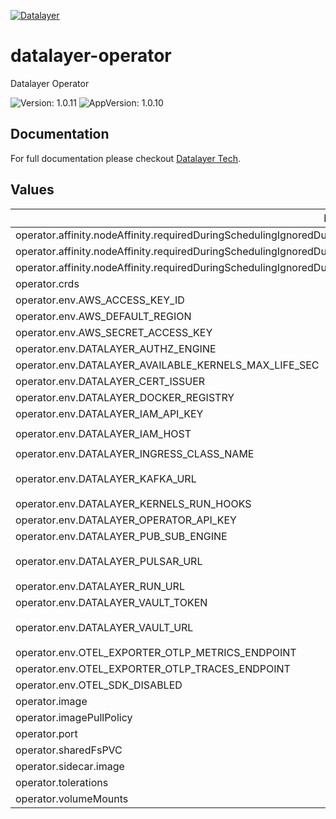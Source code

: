 [![Datalayer](https://assets.datalayer.tech/datalayer-25.svg)](https://datalayer.io)

# datalayer-operator

Datalayer Operator

![Version: 1.0.11](https://img.shields.io/badge/Version-1.0.11-informational?style=flat-square) ![AppVersion: 1.0.10](https://img.shields.io/badge/AppVersion-1.0.10-informational?style=flat-square)

## Documentation

For full documentation please checkout [Datalayer Tech](https://datalayer.tech).

## Values

| Key | Type | Default | Description |
|-----|------|---------|-------------|
| operator.affinity.nodeAffinity.requiredDuringSchedulingIgnoredDuringExecution.nodeSelectorTerms[0].matchExpressions[0].key | string | `"role.datalayer.io/api"` |  |
| operator.affinity.nodeAffinity.requiredDuringSchedulingIgnoredDuringExecution.nodeSelectorTerms[0].matchExpressions[0].operator | string | `"In"` |  |
| operator.affinity.nodeAffinity.requiredDuringSchedulingIgnoredDuringExecution.nodeSelectorTerms[0].matchExpressions[0].values[0] | string | `"true"` |  |
| operator.crds | bool | `true` |  |
| operator.env.AWS_ACCESS_KEY_ID | string | `""` |  |
| operator.env.AWS_DEFAULT_REGION | string | `""` |  |
| operator.env.AWS_SECRET_ACCESS_KEY | string | `""` |  |
| operator.env.DATALAYER_AUTHZ_ENGINE | string | `"openfga"` |  |
| operator.env.DATALAYER_AVAILABLE_KERNELS_MAX_LIFE_SEC | string | `"3600"` |  |
| operator.env.DATALAYER_CERT_ISSUER | string | `"letsencrypt"` |  |
| operator.env.DATALAYER_DOCKER_REGISTRY | string | `""` |  |
| operator.env.DATALAYER_IAM_API_KEY | string | `""` |  |
| operator.env.DATALAYER_IAM_HOST | string | `"datalayer-iam-svc.datalayer-api.svc.cluster.local:9700"` |  |
| operator.env.DATALAYER_INGRESS_CLASS_NAME | string | `"datalayer-traefik"` |  |
| operator.env.DATALAYER_KAFKA_URL | string | `"datalayer-kafka-kafka-bootstrap.datalayer-kafka.svc.cluster.local:9092"` |  |
| operator.env.DATALAYER_KERNELS_RUN_HOOKS | string | `"false"` |  |
| operator.env.DATALAYER_OPERATOR_API_KEY | string | `""` |  |
| operator.env.DATALAYER_PUB_SUB_ENGINE | string | `"kafka"` |  |
| operator.env.DATALAYER_PULSAR_URL | string | `"pulsar://datalayer-pulsar-broker.datalayer-pulsar.svc.cluster.local:6650"` |  |
| operator.env.DATALAYER_RUN_URL | string | `""` |  |
| operator.env.DATALAYER_VAULT_TOKEN | string | `""` |  |
| operator.env.DATALAYER_VAULT_URL | string | `"http://datalayer-vault-internal.datalayer-vault.svc.cluster.local:8200"` |  |
| operator.env.OTEL_EXPORTER_OTLP_METRICS_ENDPOINT | string | `""` |  |
| operator.env.OTEL_EXPORTER_OTLP_TRACES_ENDPOINT | string | `""` |  |
| operator.env.OTEL_SDK_DISABLED | string | `"false"` |  |
| operator.image | string | `"datalayer/operator:1.0.10"` |  |
| operator.imagePullPolicy | string | `"Always"` |  |
| operator.port | int | `2111` |  |
| operator.sharedFsPVC | string | `""` |  |
| operator.sidecar.image | string | `"datalayer/whoami:0.0.6"` |  |
| operator.tolerations | object | `{}` |  |
| operator.volumeMounts | object | `{}` |  |

